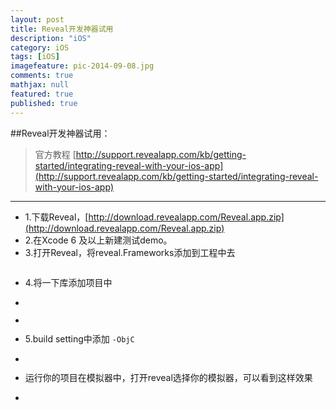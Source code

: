 ```yaml
---
layout: post
title: Reveal开发神器试用
description: "iOS"
category: iOS
tags: [iOS]
imagefeature: pic-2014-09-08.jpg
comments: true
mathjax: null
featured: true
published: true
---
```





##Reveal开发神器试用：
> 官方教程 [http://support.revealapp.com/kb/getting-started/integrating-reveal-with-your-ios-app](http://support.revealapp.com/kb/getting-started/integrating-reveal-with-your-ios-app)
> 


---


* 1.下载Reveal，[http://download.revealapp.com/Reveal.app.zip](http://download.revealapp.com/Reveal.app.zip)
* 2.在Xcode 6 及以上新建测试demo。
* 3.打开Reveal，将reveal.Frameworks添加到工程中去

<figure>
  <img src="{{ site.url }}/images/blog/reveal开发神器试用1.png" alt="">
  <figcaption></figcaption>
</figure>


* 4.将一下库添加项目中

* <figure>
  <img src="{{ site.url }}/images/blog/reveal开发神器试用3.png" alt="">
  <figcaption></figcaption>
</figure>

* <figure>
  <img src="{{ site.url }}/images/blog/reveal开发神器试用4.png" alt="">
  <figcaption></figcaption>
</figure>

* 5.build setting中添加 `-ObjC` 
* <figure>
  <img src="{{ site.url }}/images/blog/reveal开发神器试用5.png" alt="">
  <figcaption></figcaption>
</figure>

* 运行你的项目在模拟器中，打开reveal选择你的模拟器，可以看到这样效果
* <figure>
  <img src="{{ site.url }}/images/blog/reveal开发神器试用2.png" alt="">
  <figcaption></figcaption>
</figure>